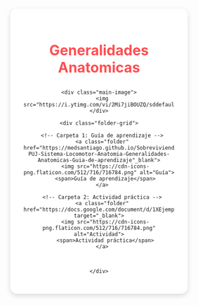 <html lang="es">
<head>
  <meta charset="utf-8">
  <meta name="viewport" content="width=device-width, initial-scale=1">
  <title>Saber Clínico - Recursos</title>
  <link rel="icon" type="image/png" href="https://png.pngtree.com/png-clipart/20250103/original/pngtree-vector-medical-symbol-of-healthcare-png-image_18976324.png">
  <style>
    * {
      box-sizing: border-box;
      margin: 0;
      padding: 0;
    }

    body {
      font-family: 'Nunito', sans-serif;
      background: url('https://img.pikbest.com/backgrounds/20220119/medical-doctor-blue-minimalist-background_6244083.jpg!bw700') no-repeat center center/cover;
      min-height: 100vh;
      display: flex;
      justify-content: center;
      align-items: center;
      padding: 40px 20px;
    }

    .container {
      background-color: rgba(255, 255, 255, 0.95);
      border-radius: 15px;
      padding: 30px;
      max-width: 1000px;
      width: 100%;
      box-shadow: 0 4px 12px rgba(0, 0, 0, 0.15);
      text-align: center;
    }

    h1 {
      font-size: 2rem;
      color: #ff4e50;
      margin-bottom: 30px;
    }

    .folder-grid {
      display: flex;
      flex-wrap: wrap;
      justify-content: center;
      gap: 30px;
    }

    .folder {
      background-color: #f8f8f8;
      border: 2px solid #ddd;
      border-radius: 10px;
      width: 180px;
      padding: 20px;
      text-align: center;
      transition: all 0.3s ease;
      text-decoration: none;
      color: #333;
      box-shadow: 0 3px 6px rgba(0, 0, 0, 0.1);
    }

    .folder:hover {
      background-color: #fff0f0;
      border-color: #ff4e50;
      color: #ff4e50;
      transform: translateY(-5px);
    }

    .folder img {
      width: 64px;
      margin-bottom: 10px;
    }

    .folder span {
      display: block;
      font-weight: bold;
      font-size: 1.1rem;
    }
        .main-image img {
      width: 50%;
      border-radius: 10px;
      max-height: 500px;
      object-fit: cover;
    }
  </style>
</head>
<body>
  <div class="container">
    <h1>Generalidades Anatomicas</h1>

    <div class="main-image">
      <img src="https://i.ytimg.com/vi/2Mi7jiBOUZQ/sddefault.jpg">
    </div>

    <div class="folder-grid">

      <!-- Carpeta 1: Guía de aprendizaje -->
      <a class="folder" href="https://medsantiago.github.io/Sobreviviendo-PUJ-Sistema-Locomotor-Anatomia-Generalidades-Anatomicas-Guia-de-aprendizaje"_blank">
        <img src="https://cdn-icons-png.flaticon.com/512/716/716784.png" alt="Guía">
        <span>Guía de aprendizaje</span>
      </a>

      <!-- Carpeta 2: Actividad práctica -->
      <a class="folder" href="https://docs.google.com/document/d/1XEjemploEnlaceDeActividad" target="_blank">
        <img src="https://cdn-icons-png.flaticon.com/512/716/716784.png" alt="Actividad">
        <span>Actividad práctica</span>
      </a>



    </div>
  </div>
</body>
</html>
